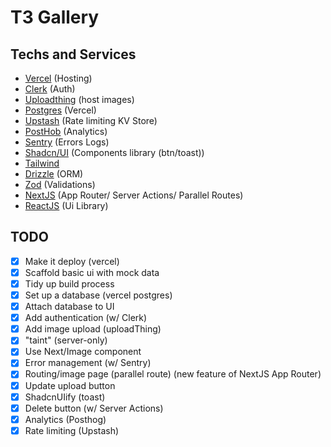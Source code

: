 # T3 Gallery

## Techs and Services

- [Vercel](https://vercel.com/docs/getting-started-with-vercel) (Hosting)
- [Clerk](https://clerk.com/) (Auth)
- [Uploadthing](https://uploadthing.com/) (host images)
- [Postgres](https://vercel.com/docs/storage) (Vercel)
- [Upstash](https://upstash.com/) (Rate limiting KV Store)
- [PostHob](https://posthog.com/) (Analytics)
- [Sentry](https://luiz-renato-bueno-junior.sentry.io/issues/) (Errors Logs)
- [Shadcn/UI](https://ui.shadcn.com/) (Components library (btn/toast))
- [Tailwind](https://tailwindcss.com/)
- [Drizzle](https://orm.drizzle.team/) (ORM)
- [Zod](https://zod.dev/) (Validations)
- [NextJS](https://nextjs.org/) (App Router/ Server Actions/ Parallel Routes)
- [ReactJS](https://react.dev/) (Ui Library)

## TODO

- [x] Make it deploy (vercel)
- [x] Scaffold basic ui with mock data
- [x] Tidy up build process
- [x] Set up a database (vercel postgres)
- [x] Attach database to UI
- [x] Add authentication (w/ Clerk)
- [x] Add image upload (uploadThing)
- [x] "taint" (server-only)
- [x] Use Next/Image component
- [x] Error management (w/ Sentry)
- [x] Routing/image page (parallel route) (new feature of NextJS App Router)
- [x] Update upload button
- [x] ShadcnUIify (toast)
- [x] Delete button (w/ Server Actions)
- [x] Analytics (Posthog)
- [x] Rate limiting (Upstash)
